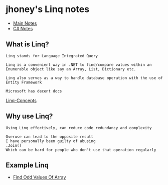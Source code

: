 # jhoney's Linq notes #
* [Main Notes](../../README.md#quick-links)
* [C# Notes](../README.md#quick-links)

## What is Linq? ##
    Linq stands for Language Integrated Query

    Linq is a convenient way in .NET to find/compare values within an Enumerable object like say an Array, List, Dictionary etc.

    Linq also serves as a way to handle database operation with the use of Entity Framework

    Microsoft has decent docs 

[Linq-Concepts](https://learn.microsoft.com/en-us/dotnet/csharp/programming-guide/concepts/linq/)

## Why use Linq? ##
    Using Linq effectively, can reduce code redundancy and complexity

    Overuse can lead to the opposite result
    I have personally been guilty of abusing
    .Join()
    Which can be hard for people who don't use that operation regularly

## Example Linq ##
* [Find Odd Values Of Array](./FindOddValues.cs)